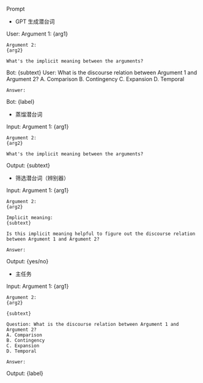 Prompt

* GPT 生成潜台词

User:
    Argument 1:
    {arg1}

    Argument 2:
    {arg2}

    What's the implicit meaning between the arguments?
Bot:
    {subtext}
User:
    What is the discourse relation between Argument 1 and Argument 2?
    A. Comparison
    B. Contingency
    C. Expansion
    D. Temporal

    Answer:
Bot:
    {label}

* 蒸馏潜台词

Input:
    Argument 1:
    {arg1}

    Argument 2:
    {arg2}

    What's the implicit meaning between the arguments?
Output:
    {subtext}

* 筛选潜台词（辨别器）

Input:
    Argument 1:
    {arg1}

    Argument 2:
    {arg2}

    Implicit meaning:
    {subtext}

    Is this implicit meaning helpful to figure out the discourse relation between Argument 1 and Argument 2?

    Answer:
Output:
    {yes/no}

* 主任务

Input:
    Argument 1:
    {arg1}

    Argument 2:
    {arg2}

    {subtext}

    Question: What is the discourse relation between Argument 1 and Argument 2?
    A. Comparison
    B. Contingency
    C. Expansion
    D. Temporal

    Answer:
Output:
    {label}